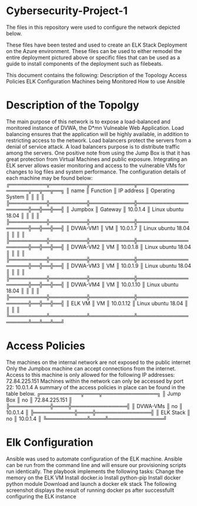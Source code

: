 # Cybersecurity-Project-1
The files in this repository were used to configure the network depicted below.

These files have been tested and used to create an ELK Stack Deployment on the Azure environment. These files can be used to either remodel the entire deployment pictured above or specific files that can be used as a guide to install components of the deployment such as filebeats.

This document contains the following:
Description of the Topology
Access Policies
ELK Configuration
Machines being Monitored
How to use Ansible
# Description of the Topolgy
The main purpose of this network is to expose a load-balanced and monitored instance of DVWA, the D*mn Vulneable Web Application.
Load balancing ensures that the application will be highly available, in addition to restricting access to the network.
Load balancers protect the servers from a denial of service attack. A load balancers purpose is to distribute traffic among the servers. One positive note from using the Jump Box is that it has great protection from Virtual Machines and public exposure.
Integrating an ELK server allows easier monitoring and access to the vulnerable VMs for changes to log files and system performance.
The configuration details of each machine may be found below:
╔══════════╦══════════╦════════════╦════════════════════╦══╦══╦══╗
║ name     ║ Function ║ IP address ║ Operating System   ║  ║  ║  ║
╠══════════╬══════════╬════════════╬════════════════════╬══╬══╬══╣
║ Jumpbox  ║ Gateway  ║ 10.0.1.4   ║ Linux ubuntu 18.04 ║  ║  ║  ║
╠══════════╬══════════╬════════════╬════════════════════╬══╬══╬══╣
║ DVWA-VM1 ║ VM       ║ 10.0.1.7   ║ Linux ubuntu 18.04 ║  ║  ║  ║
╠══════════╬══════════╬════════════╬════════════════════╬══╬══╬══╣
║ DVWA-VM2 ║ VM       ║ 10.0.1.8   ║ Linux ubuntu 18.04 ║  ║  ║  ║
╠══════════╬══════════╬════════════╬════════════════════╬══╬══╬══╣
║ DVWA-VM3 ║ VM       ║ 10.0.1.9   ║ Linux ubuntu 18.04 ║  ║  ║  ║
╠══════════╬══════════╬════════════╬════════════════════╬══╬══╬══╣
║ DVWA-VM4 ║ VM       ║ 10.0.1.10  ║ Linux ubuntu 18.04 ║  ║  ║  ║
╠══════════╬══════════╬════════════╬════════════════════╬══╬══╬══╣
║ ELK VM   ║ VM       ║ 10.0.1.12  ║ Linux ubuntu 18.04 ║  ║  ║  ║
╚══════════╩══════════╩════════════╩════════════════════╩══╩══╩══╝
# Access Policies
The machines on the internal network are not exposed to the public internet
Only the Jumpbox machine can accept connections from the internet. Access to this machine is only allowed for the following IP addresses: 72.84.225.151
Machines within the network can only be accessed by port 22: 10.0.1.4
A summary of the access policies in place can be found in the table below.
╔═══════════╦════╦═══════════════╗
║ Jump Box  ║ no ║ 72.84.225.151 ║
╠═══════════╬════╬═══════════════╣
║ DVWA-VMs  ║ no ║ 10.0.1.4      ║
╠═══════════╬════╬═══════════════╣
║ ELK Stack ║ no ║ 10.0.1.4      ║
╚═══════════╩════╩═══════════════╝
# Elk Configuration
Ansible was used to automate configuration of the ELK machine. 
Ansible can be run from the command line and will ensure our provisioning scripts run identically.
The playbook implements the following tasks:
Change the memory on the ELK VM
Install docker.io
Install python-pip
Install docker python module
Download and launch a docker elk stack
The following screenshot displays the result of running docker ps after successfullt configuring the ELK instance

